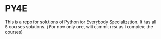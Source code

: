 # PY4E
This is a repo for solutions of Python for Everybody Specialization. It has all 5 courses solutions. ( For now only one, will commit rest as I complete the courses)
